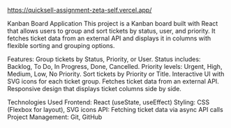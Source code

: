 https://quicksell-assignment-zeta-self.vercel.app/

Kanban Board Application
This project is a Kanban board built with React that allows users to group and sort tickets by status, user, and priority. It fetches ticket data from an external API and displays it in columns with flexible sorting and grouping options.

Features:
    Group tickets by Status, Priority, or User.
    Status includes: Backlog, To Do, In Progress, Done, Cancelled.
    Priority levels: Urgent, High, Medium, Low, No Priority.
    Sort tickets by Priority or Title.
    Interactive UI with SVG icons for each ticket group.
    Fetches ticket data from an external API.
    Responsive design that displays ticket columns side by side.

Technologies Used
    Frontend: React (useState, useEffect)
    Styling: CSS (Flexbox for layout), SVG icons
    API: Fetching ticket data via async API calls
    Project Management: Git, GitHub

